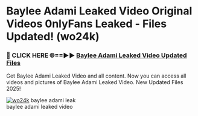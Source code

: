 # Baylee Adami Leaked Video Original Videos 0nlyFans Leaked - Files Updated! (wo24k)

<h3>🔴 CLICK HERE 🌐==►► <a href="https://tinyurl.com/4seja8ks" rel="nofollow">Baylee Adami Leaked Video Updated Files</a></h3>

Get Baylee Adami Leaked Video and all content. Now you can access all videos and pictures of Baylee Adami Leaked Video. New Updated Files 2025!

[![wo24k](https://i.imgur.com/EWjZXRe.gif)](https://tinyurl.com/4seja8ks)
baylee adami leak<br>
baylee adami leaked video